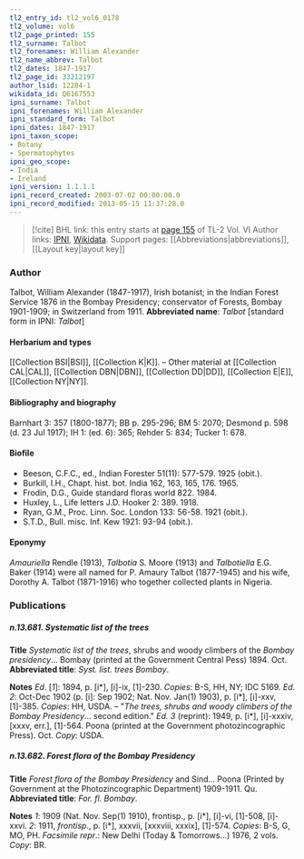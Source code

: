 ```yaml
---
tl2_entry_id: tl2_vol6_0178
tl2_volume: vol6
tl2_page_printed: 155
tl2_surname: Talbot
tl2_forenames: William Alexander
tl2_name_abbrev: Talbot
tl2_dates: 1847-1917
tl2_page_id: 33212197
author_lsid: 12284-1
wikidata_id: Q6167553
ipni_surname: Talbot
ipni_forenames: William Alexander
ipni_standard_form: Talbot
ipni_dates: 1847-1917
ipni_taxon_scope: 
- Botany
- Spermatophytes
ipni_geo_scope: 
- India
- Ireland
ipni_version: 1.1.1.1
ipni_record_created: 2003-07-02 00:00:00.0
ipni_record_modified: 2013-05-15 11:37:28.0
---
```


> [!cite] BHL link: this entry starts at [page 155](https://www.biodiversitylibrary.org/page/33212197) of TL-2 Vol. VI
> Author links: [IPNI](https://www.ipni.org/a/12284-1), [Wikidata](https://www.wikidata.org/wiki/Q6167553). Support pages: [[Abbreviations|abbreviations]], [[Layout key|layout key]]

### Author

Talbot, William Alexander (1847-1917), Irish botanist; in the Indian Forest Service 1876 in the Bombay Presidency; conservator of Forests, Bombay 1901-1909; in Switzerland from 1911. 
**Abbreviated name**: *Talbot* \[standard form in IPNI: *Talbot*\]

#### Herbarium and types

[[Collection BSI|BSI]], [[Collection K|K]]. – Other material at [[Collection CAL|CAL]], [[Collection DBN|DBN]], [[Collection DD|DD]], [[Collection E|E]], [[Collection NY|NY]].

#### Bibliography and biography

Barnhart 3: 357 (1800-1877); BB p. 295-296; BM 5: 2070; Desmond p. 598 (d. 23 Jul 1917); IH 1: (ed. 6): 365; Rehder 5: 834; Tucker 1: 678.

#### Biofile

- Beeson, C.F.C., ed., Indian Forester 51(11): 577-579. 1925 (obit.).
- Burkill, I.H., Chapt. hist. bot. India 162, 163, 165, 176. 1965.
- Frodin, D.G., Guide standard floras world 822. 1984.
- Huxley, L., Life letters J.D. Hooker 2: 389. 1918.
- Ryan, G.M., Proc. Linn. Soc. London 133: 56-58. 1921 (obit.).
- S.T.D., Bull. misc. Inf. Kew 1921: 93-94 (obit.).

#### Eponymy

*Amauriella* Rendle (1913), *Talbotia* S. Moore (1913) and *Talbotiella* E.G. Baker (1914) were all named for P. Amaury Talbot (1877-1945) and his wife, Dorothy A. Talbot (1871-1916) who together collected plants in Nigeria.

### Publications

##### n.13.681. Systematic list of the trees

**Title**
*Systematic list of the trees*, shrubs and woody climbers of the *Bombay presidency*... Bombay (printed at the Government Central Pess) 1894. Oct.
**Abbreviated title**: *Syst. list. trees Bombay*.

**Notes**
*Ed*. \[*1*\]: 1894, p. \[i\*\], \[i\]-ix, \[1\]-230. *Copies*: B-S, HH, NY; IDC 5169.
*Ed. 2*: Oct-Dec 1902 (p. \[i\]: Sep 1902; Nat. Nov. Jan(1) 1903), p. \[i\*\], \[i\]-xxv, \[1\]-385.
*Copies*: HH, USDA. – "*The trees, shrubs and woody climbers of the Bombay Presidency*... second edition." *Ed. 3* (reprint): 1949, p. \[i\*\], \[i\]-xxxiv, \[xxxv, err.\], \[1\]-564. Poona (printed at the Government photozincographic Press). Oct. *Copy*: USDA.

##### n.13.682. Forest flora of the Bombay Presidency

**Title**
*Forest flora of the Bombay Presidency* and Sind... Poona (Printed by Government at the Photozincographic Department) 1909-1911. Qu.
**Abbreviated title**: *For. fl. Bombay*.

**Notes**
*1*: 1909 (Nat. Nov. Sep(1) 1910), frontisp., p. \[i\*\], \[i\]-vi, \[1\]-508, \[i\]-xxvi.
*2*: 1911, *frontisp*., p. \[i\*\], xxxvii, \[xxxviii, xxxix\], \[1\]-574.
*Copies*: B-S, G, MO, PH.
*Facsimile repr*.: New Delhi (Today & Tomorrows...) 1976, 2 vols. *Copy*: BR.

